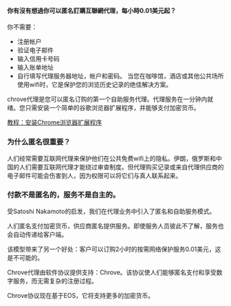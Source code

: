 #### 你有沒有想過你可以匿名訂購互聯網代理，每小時0.01美元起？

你不需要：

* 注册帐户
* 验证电子邮件
* 输入信用卡号码
* 输入账单地址
* 自行填写代理服务器地址，帐户和密码。
当您在咖啡馆，酒店或其他公共场所使用wifi时，它是保护您的浏览历史记录的绝佳解决方案。

chrove代理是您可以匿名订购的第一个自助服务代理。代理服务在一分钟内就绪。您只需安装一个简单的谷歌浏览器扩展程序，并能够支付加密货币。

[教程：安装Chrome浏览器扩展程序](https://github.com/0xbluemoon/chrove/blob/master/Step%20by%20step-%20Install%20extension%20%E2%80%93%20Chrove.pdf)

### 为什么匿名很重要？

人们经常需要互联网代理来保护他们在公共免费wifi上的隐私。伊朗，俄罗斯和中国的人们需要互联网代理才能绕过审查制度。但代理购买记录或来自代理供应商的电子邮件可能会伤害到人，因为权限可以将它们与真人联系起来。

### 付款不是匿名的，服务不是自主的。

受Satoshi Nakamoto的启发，我们在代理业务中引入了匿名和自助服务模式。

人们匿名支付加密货币，供应商匿名提供服务。即使服务人员彼此不了解，服务也会自动传递给客户端。

该模型带来了另一个好处：客户可以订购2小时的按需网络保护服务0.01美元，这是不可能的。

Chrove代理由软件协议提供支持：Chrove。该协议使人们能够匿名支付和享受数字服务，而无需复杂的注册过程。

Chrove协议现在基于EOS，它将支持更多的加密货币。
